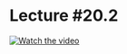 # Lecture #20.2

[![Watch the video](https://img.youtube.com/vi/4Ziwz6d94sE/0.jpg)](https://www.youtube.com/watch?v=4Ziwz6d94sE&list=PLoROMvodv4rPzLcXBhbCFt8ahPrQGFSmN&index=56)
